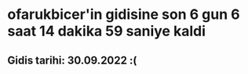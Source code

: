 # ofarukbicer'in gidisine son 6 gun 6 saat 14 dakika 59 saniye kaldi

## Gidis tarihi: 30.09.2022 :(